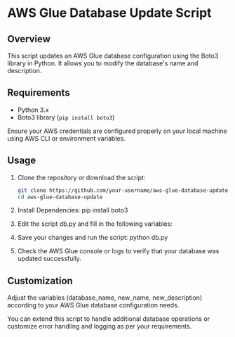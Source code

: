 # AWS Glue Database Update Script

## Overview

This script updates an AWS Glue database configuration using the Boto3 library in Python. It allows you to modify the database's name and description.

## Requirements

- Python 3.x
- Boto3 library (`pip install boto3`)

Ensure your AWS credentials are configured properly on your local machine using AWS CLI or environment variables.

## Usage

1. Clone the repository or download the script:
   
   ```bash
   git clone https://github.com/your-username/aws-glue-database-update.git
   cd aws-glue-database-update

2. Install Dependencies:
   pip install boto3

3. Edit the script db.py and fill in the following variables:

4. Save your changes and run the script:
   python db.py

5. Check the AWS Glue console or logs to verify that your database was updated successfully.

## Customization
   Adjust the variables (database_name, new_name, new_description) according to your AWS Glue database configuration needs.

   You can extend this script to handle additional database operations or customize error handling and logging as per your requirements.

